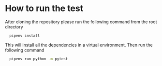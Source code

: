 # How to run the test
After cloning the repository please run the following command from the root directory 
```bash
  pipenv install
```

This will install all the dependencies in a virtual environment. Then run the following command
```bash
  pipenv run python -m pytest
```
